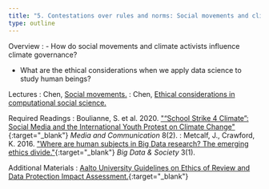 ```yaml
---
title: "5. Contestations over rules and norms: Social movements and climate activism (30.3)"
type: outline
---
```


Overview
: - How do social movements and climate activists influence climate governance?
  - What are the ethical considerations when we apply data science to study human beings?

Lectures
: Chen, [Social movements.](#)
: Chen, [Ethical considerations in computational social science.](#)

Required Readings
: Boulianne, S. et al. 2020. ["“School Strike 4 Climate”: Social Media and the International Youth Protest on Climate Change"](http://dx.doi.org/10.17645/mac.v8i2.2768){:target="_blank"} _Media and Communication_ 8(2).
: Metcalf, J., Crawford, K. 2016. ["Where are human subjects in Big Data research? The emerging ethics divide."](https://doi.org/10.1177/2053951716650211){:target="_blank"} _Big Data & Society_ 3(1).

Additional Materials
: [Aalto University Guidelines on Ethics of Review and Data Protection Impact Assessment.](https://www.aalto.fi/en/for-aalto-community/ethical-review-of-research-and-dpia){:target="_blank"}